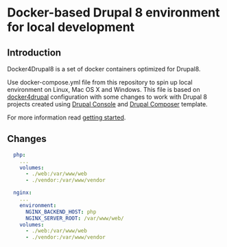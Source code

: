 # Docker-based Drupal 8 environment for local development
## Introduction

Docker4Drupal8 is a set of docker containers optimized for Drupal8. 

Use docker-compose.yml file from this repository to spin up local environment on Linux, Mac OS X and Windows. This file is based on [docker4drupal](https://github.com/wodby/docker4drupal) configuration with some changes to work with Drupal 8 projects created using [Drupal Console](https://drupalconsole.com/) and [Drupal Composer](https://github.com/drupal-composer/drupal-project) template.

For more information read [getting started](http://docs.docker4drupal.org/en/latest/).

## Changes
```yml  
  php:
    ...
    volumes:
      - ./web:/var/www/web
      - ./vendor:/var/www/vendor

  nginx:
    ...
    environment:
      NGINX_BACKEND_HOST: php
      NGINX_SERVER_ROOT: /var/www/web/
    volumes:
      - ./web:/var/www/web
      - ./vendor:/var/www/vendor
```

